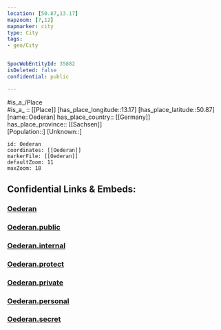 ```yaml
---
location: [50.87,13.17] 
mapzoom: [7,12] 
mapmarker: city 
type: City
tags:
- geo/City


SpocWebEntityId: 35882
isDeleted: false
confidential: public

---
```

#is_a_/Place  
#is_a_ :: [[Place]] 
[has_place_longitude::13.17] 
[has_place_latitude::50.87] 
[name::Oederan] 
has_place_country:: [[Germany]]  
has_place_province:: [[Sachsen]]  
[Population::] 
[Unknown::] 


```leaflet
id: Oederan
coordinates: [[Oederan]] 
markerFile: [[Oederan]] 
defaultZoom: 11 
maxZoom: 18
```


## Confidential Links & Embeds: 

### [Oederan](/_Standards/Earth/Continent/Europe/Europe~Central/Germany/Germany~East/Sachsen/counties~Sachsen/Mittelsachsen/cities~Mittelsachsen/Oederan.md) 

### [Oederan.public](/_public/Earth/Continent/Europe/Europe~Central/Germany/Germany~East/Sachsen/counties~Sachsen/Mittelsachsen/cities~Mittelsachsen/Oederan.public.md) 

### [Oederan.internal](/_internal/Earth/Continent/Europe/Europe~Central/Germany/Germany~East/Sachsen/counties~Sachsen/Mittelsachsen/cities~Mittelsachsen/Oederan.internal.md) 

### [Oederan.protect](/_protect/Earth/Continent/Europe/Europe~Central/Germany/Germany~East/Sachsen/counties~Sachsen/Mittelsachsen/cities~Mittelsachsen/Oederan.protect.md) 

### [Oederan.private](/_private/Earth/Continent/Europe/Europe~Central/Germany/Germany~East/Sachsen/counties~Sachsen/Mittelsachsen/cities~Mittelsachsen/Oederan.private.md) 

### [Oederan.personal](/_personal/Earth/Continent/Europe/Europe~Central/Germany/Germany~East/Sachsen/counties~Sachsen/Mittelsachsen/cities~Mittelsachsen/Oederan.personal.md) 

### [Oederan.secret](/_secret/Earth/Continent/Europe/Europe~Central/Germany/Germany~East/Sachsen/counties~Sachsen/Mittelsachsen/cities~Mittelsachsen/Oederan.secret.md)

